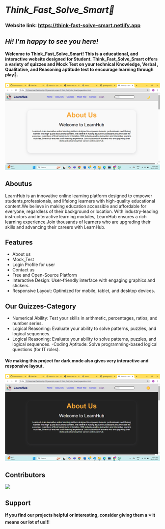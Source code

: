 # ***Think_Fast_Solve_Smart🌟***
### Website link: https://think-fast-solve-smart.netlify.app

## ***Hi! I'm happy to see you here!***
#### Welcome to Think_Fast_Solve_Smart! This is a educational, and interactive website designed for Student. Think_Fast_Solve_Smart offers a variety of quizzes and Mock Test on your technical Knowledge, Verbal , Qualitative, and Reasoning aptitude test to encourage learning through play🚀.

![screenshots](./image/light-theme.png)

## Aboutus

LearnHub is an innovative online learning platform designed to empower students,professionals, and lifelong learners with high-quality educational content.We believe in making education accessible and affordable for everyone, regardless of their background or location.
With industry-leading instructors and interactive learning modules, LearnHub ensures a rich learning experience.Join thousands of learners who are upgrading their skills and advancing their careers with LearnHub.

## Features

- About us
- Mock_Test
- Login Profile for user
- Contact us
- Free and Open-Source Platform
- Interactive Design: User-friendly interface with engaging graphics and stickers.
- Responsive Layout: Optimized for mobile, tablet, and desktop devices.

## Our Quizzes-Category
- Numerical Ability: Test your skills in arithmetic, percentages, ratios, and number series.
- Logical Reasoning: Evaluate your ability to solve patterns, puzzles, and logical sequences.
- Logical Reasoning: Evaluate your ability to solve patterns, puzzles, and logical sequences.
-Coding Aptitude: Solve programming-based logical questions (for IT roles).

#### We making this project for dark mode also gives very interactive and responsive layout. ####

![screenshots](./image/dark-theme.png)

## Contributors

 <a href="https://github.com/ganeshgore1811/icp-10-javascript-project-3-Think_Fast_Solve_Smart/graphs/contributors">
  <img src="https://contrib.rocks/image?repo=ganeshgore1811/icp-10-javascript-project-3" />

</a>

## Support

**If you find our projects helpful or interesting, consider giving them a ⭐ it means our lot of us!!!**
